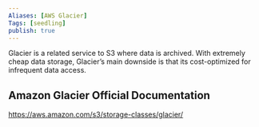 ```yaml
---
Aliases: [AWS Glacier]
Tags: [seedling]
publish: true
---
```


Glacier is a related service to S3 where data is archived. With extremely cheap data storage, Glacier’s main downside is that its cost-optimized for infrequent data access.

## Amazon Glacier Official Documentation

https://aws.amazon.com/s3/storage-classes/glacier/